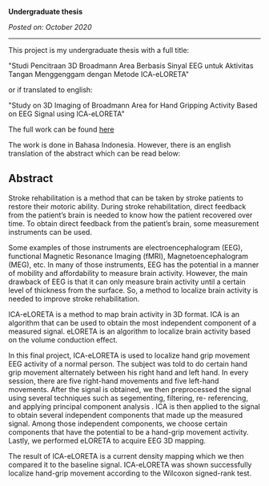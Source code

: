 **Undergraduate thesis**

*Posted on: October 2020*

---

This project is my undergraduate thesis with a full title:

"Studi Pencitraan 3D Broadmann Area Berbasis Sinyal EEG untuk Aktivitas Tangan Menggenggam dengan Metode ICA-eLORETA"

or if translated to english:

"Study on 3D Imaging of Broadmann Area for Hand Gripping Activity Based on EEG Signal using ICA-eLORETA"

The full work can be found [here](https://github.com/prakhosha/EEG-localization-of-hand-grip-movement-using-ICA-eLORETA/blob/main/Laporan%20Tugas%20Akhir.pdf)

The work is done in Bahasa Indonesia. However, there is an english translation of the abstract which can be read below:

## Abstract

Stroke rehabilitation is a method that can be taken by stroke patients to restore their motoric ability. During stroke rehabilitation, direct feedback from the patient’s brain is needed to know how the patient recovered over time. To obtain direct feedback from the patient’s brain, some measurement instruments can be used.

Some examples of those instruments are electroencephalogram (EEG), functional Magnetic Resonance Imaging (fMRI), Magnetoencephalogram (MEG), etc. In many of those instruments, EEG has the potential in a manner of mobility and affordability to measure brain activity. However, the main drawback of EEG is that it can only measure brain activity until a certain level of thickness from the surface. So, a method to localize brain activity is needed to improve stroke rehabilitation.

ICA-eLORETA is a method to map brain activity in 3D format. ICA is an algorithm that can be used to obtain the most independent component of a measured signal. eLORETA is an algorithm to localize brain activity based on the volume conduction effect.

In this final project, ICA-eLORETA is used to localize hand grip movement EEG activity of a normal person. The subject was told to do certain hand grip movement alternately between his right hand and left hand. In every session, there are five right-hand movements and five left-hand movements. After the signal is obtained, we then preprocessed the signal using several techniques such as segementing, filtering, re-
referencing, and applying principal component analysis . ICA is then applied to the signal to obtain several independent components that made up the measured signal. Among those independent components, we choose certain components that have the potential to be a hand-grip movement activity. Lastly, we performed eLORETA to acquire EEG 3D mapping.

The result of ICA-eLORETA is a current density mapping which we then compared it to the baseline signal. ICA-eLORETA was shown successfully localize hand-grip movement according to the Wilcoxon signed-rank test.
